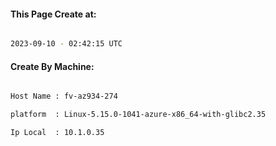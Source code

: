 
   
#### This Page Create at:

```bash

2023-09-10 - 02:42:15 UTC

```

#### Create By Machine:

```bash

Host Name : fv-az934-274

platform  : Linux-5.15.0-1041-azure-x86_64-with-glibc2.35

Ip Local  : 10.1.0.35

```

